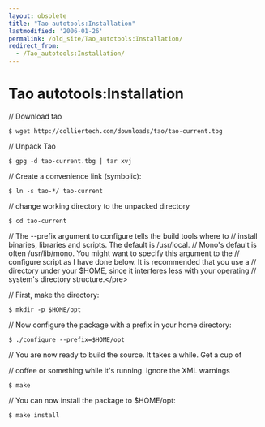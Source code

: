 ```yaml
---
layout: obsolete
title: "Tao autotools:Installation"
lastmodified: '2006-01-26'
permalink: /old_site/Tao_autotools:Installation/
redirect_from:
  - /Tao_autotools:Installation/
---
```


Tao autotools:Installation
==========================

// Download tao

    $ wget http://colliertech.com/downloads/tao/tao-current.tbg

// Unpack Tao

    $ gpg -d tao-current.tbg | tar xvj

// Create a convenience link (symbolic):

    $ ln -s tao-*/ tao-current

// change working directory to the unpacked directory

    $ cd tao-current

// The --prefix argument to configure tells the build tools where to
 // install binaries, libraries and scripts. The default is /usr/local.
 // Mono's default is often /usr/lib/mono. You might want to specify this
 argument to the // configure script as I have done below. It is recommended that you use a // directory under your \$HOME, since it interferes less with your operating // system's directory structure.\</pre\>

// First, make the directory:

    $ mkdir -p $HOME/opt

// Now configure the package with a prefix in your home directory:

    $ ./configure --prefix=$HOME/opt

// You are now ready to build the source. It takes a while. Get a cup of

// coffee or something while it's running. Ignore the XML warnings

    $ make

// You can now install the package to \$HOME/opt:

    $ make install

